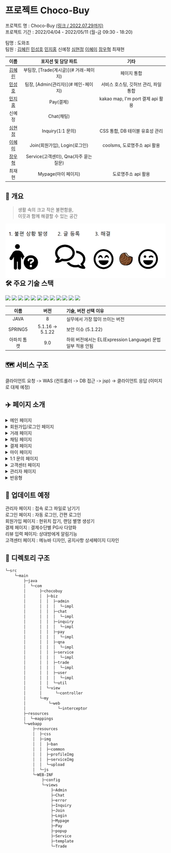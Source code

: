 # 프로젝트 Choco-Buy

프로젝트 명 : Choco-Buy [(링크 / 2022.07.29까지)](http://chocobuy250.ml:8080/)    
프로젝트 기간 : 2022/04/04 - 2022/05/11 (월-금 09:30 - 18:20)  

팀명 : 도와조  
팀원 : [김혜린](https://github.com/gimae1) [민성호](https://github.com/Hernameis) [민지홍](https://github.com/may-jh) 신예정 [심현정](https://github.com/jwsimhj97) [이혜미](https://github.com/Flowerdrumsong) [장우혁](https://github.com/dgh03052) 최재현   

|                    이름                     |          포지션 및 담당 파트           |                 기타                  |
| :-----------------------------------------: | :------------------------------------: | :-----------------------------------: |
|     [김혜린](https://github.com/gimae1)     | 부팀장, [Trade(게시글)](# 거래-페이지) |              페이지 통합              |
|   [민성호](https://github.com/Hernameis)    |  팀장, [Admin(관리자)](# 메인-페이지)  | 서비스 호스팅, 깃허브 관리, 파일 통합 |
|     [민지홍](https://github.com/may-jh)     |               Pay(결제)                |   kakao map, I'm port 결제 api 활용   |
|                   신예정                    |               Chat(채팅)               |                                       |
|   [심현정](https://github.com/jwsimhj97)    |           Inquiry(1:1 문의)            |    CSS 통합, DB 테이블 유효성 관리    |
| [이혜미](https://github.com/Flowerdrumsong) |     Join(회원가입), Login(로그인)      |     coolsms, 도로명주소 api 활용      |
|    [장우혁](https://github.com/dgh03052)    | Service(고객센터), Qna(자주 묻는 질문) |                                       |
|                   최재현                    |          Mypage(마이 페이지)           |          도로명주소 api 활용          |



## :eyes: 개요

> 생활 속의 크고 작은 불편함을,   
> 이웃과 함께 해결할 수 있는  공간

<img src="./img/chocobuy_concept.png" align="left">



## 🛠 주요 기술 스택

<img src="https://img.shields.io/badge/html5-E34F26?style=for-the-badge&logo=html5&logoColor=white"> <img src="https://img.shields.io/badge/JAVA-007396?style=for-the-badge&logo=java&logoColor=white"> <img src="https://img.shields.io/badge/AWS-232F3E?style=for-the-badge&logo=amazonaws&logoColor=white"> <img src="https://img.shields.io/badge/Tomcat-F8DC75?style=for-the-badge&logo=apachetomcat&logoColor=black"> <img src="https://img.shields.io/badge/Github-181717?style=for-the-badge&logo=github&logoColor=white"> <img src="https://img.shields.io/badge/MariaDB-003545?style=for-the-badge&logo=mariadb&logoColor=white"> <img src="https://img.shields.io/badge/Bootstrap-7952B3?style=for-the-badge&logo=bootstrap&logoColor=white"> <img src="https://img.shields.io/badge/JavaScript-F7DF1E?style=for-the-badge&logo=javascript&logoColor=white"> <img src="https://img.shields.io/badge/CSS3-1572B6?style=for-the-badge&logo=css3&logoColor=white"> <img src="https://img.shields.io/badge/spring-6DB33F?style=for-the-badge&logo=spring&logoColor=white"> <img src="https://img.shields.io/badge/jQuery-0769AD?style=for-the-badge&logo=jquery&logoColor=white"> <img src="https://img.shields.io/badge/AJAX-232F3E?style=for-the-badge&logo=ajax&logoColor=white"> 

|    이름     |       버전       | 기술, 버전 선택 이유                                        |
| :---------: | :--------------: | :---------------------------------------------------------- |
|    JAVA     |        8         | 실무에서 가장 많이 쓰이는 버전                              |
|   SPRING5   | 5.1.16 -> 5.1.22 | 보안 이슈 (5.1.22)                                          |
| 아파치 톰캣 |       9.0        | 하위 버전에서는 EL(Expression Language) 문법 일부 적용 안됨 |

### 

## 🗺️ 서비스 구조



클라이언트 요청 -> WAS (컨트롤러 -> DB 접근 -> jsp) -> 클라이언트 응답 (이미지로 대체 예정)



## :airplane: 페이지 소개

<details>
    <summary>메인 페이지</summary>
    <div markdown="1">
<img src="./img/ppt/index.PNG" align="center">

</details>

<details>
    <summary>회원가입/로그인 페이지</summary>
    <div markdown="1">

<img src="./img/ppt/join1.PNG" align="center">

<img src="./img/ppt/join2.PNG" align="center">

<img src="./img/ppt/login1.PNG" align="center">

</details>

<details>
    <summary>거래 페이지</summary>
    <div markdown="1">

<img src="./img/ppt/trade1.PNG" align="center">

<img src="./img/ppt/trade2.PNG" align="center">

<img src="./img/ppt/trade3.PNG" align="center">

</details>

<details>
    <summary>채팅 페이지</summary>
    <div markdown="1">

<img src="./img/ppt/chat1.PNG" align="center">

<img src="./img/ppt/chat2.PNG" align="center">

<img src="./img/ppt/chat3.PNG" align="center">

</details>

<details>
    <summary>결제 페이지</summary>
    <div markdown="1">

<img src="./img/ppt/pay1.PNG" align="center">

<img src="./img/ppt/pay2.PNG" align="center">

</details>

<details>
    <summary>마이 페이지</summary>
    <div markdown="1">

<img src="./img/ppt/mypage1.PNG" align="center">

<img src="./img/ppt/mypage2.PNG" align="center">

</details>

<details>
    <summary>1:1 문의 페이지</summary>
    <div markdown="1">

<img src="./img/ppt/inquiry1.PNG" align="center">

<img src="./img/ppt/inquiry2.PNG" align="center">

<img src="./img/ppt/inquiry3.PNG" align="center">

</details>

<details>
    <summary>고객센터 페이지</summary>
    <div markdown="1">

<img src="./img/ppt/service1.PNG" align="center">

<img src="./img/ppt/service2.PNG" align="center">

<img src="./img/ppt/service3.PNG" align="center">

</details>

<details>
    <summary>관리자 페이지</summary>
    <div markdown="1">

<img src="./img/ppt/admin1.PNG" align="center">

</details>

<details>
    <summary>반응형</summary>
    <div markdown="1">

<img src="./img/ppt/response1.PNG" align="center">

<img src="./img/ppt/response2.PNG" align="center">

<img src="./img/ppt/response3.PNG" align="center">

</details>

## :date: 업데이트 예정

관리자 페이지 : 접속 로그 파일로 남기기  
로그인 페이지 : 자동 로그인, 간편 로그인  
회원가입 페이지 : 현위치 잡기, 랜덤 별명 생성기  
결제 페이지 : 결제수단별 PG사 다양화  
리뷰 입력 페이지: 상대방에게 알림기능  
고객센터 페이지 : 메뉴바 디자인,  공지사항 상세페이지 디자인




## :file_folder: 디렉토리 구조

```
└─src
    └─main
        ├─java
        │  └─com
        │      ├─chocobuy
        │      │  ├─biz
        │      │  │  ├─admin
        │      │  │  │  └─impl
        │      │  │  ├─chat
        │      │  │  │  └─impl
        │      │  │  ├─inquiry
        │      │  │  │  └─impl
        │      │  │  ├─pay
        │      │  │  │  └─impl
        │      │  │  ├─qna
        │      │  │  │  └─impl
        │      │  │  ├─service
        │      │  │  │  └─impl
        │      │  │  ├─trade
        │      │  │  │  └─impl
        │      │  │  ├─user
        │      │  │  │  └─impl
        │      │  │  └─util
        │      │  └─view
        │      │      └─controller
        │      └─my
        │          └─web
        │              └─interceptor
        ├─resources
        │  └─mappings
        └─webapp
            ├─resources
            │  ├─css
            │  ├─img
            │  │  ├─ban
            │  │  ├─common
            │  │  ├─profileImg
            │  │  ├─serviceImg
            │  │  └─upload
            │  └─js
            └─WEB-INF
                ├─config
                └─views
                    ├─Admin
                    ├─Chat
                    ├─error
                    ├─Inquiry
                    ├─Join
                    ├─Login
                    ├─Mypage
                    ├─Pay
                    ├─popup
                    ├─Service
                    ├─template
                    └─Trade
```
